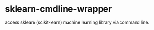 
sklearn-cmdline-wrapper
=======================

access sklearn (scikit-learn) machine learning library via command line.